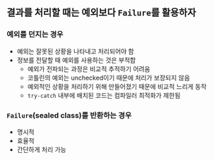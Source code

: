 ## 결과를 처리할 때는 예외보다 `Failure`를 활용하자
### 예외를 던지는 경우
- 예외는 잘못된 상황을 나타내고 처리되어야 함
- 정보를 전달할 때 예외를 사용하는 것은 부적합
    - 예외가 전파되는 과정은 비교적 추적하기 어려움
    - 코틀린의 예외는 unchecked이기 때문에 처리가 보장되지 않음
    - 예외적인 상황을 처리하기 위해 만들어졌기 때문에 비교적 느리게 동작
    - `try-catch` 내부에 배치된 코드는 컴파일러 최적화가 제한됨
### `Failure`(sealed class)를 반환하는 경우
- 명시적
- 효율적
- 간단하게 처리 가능
